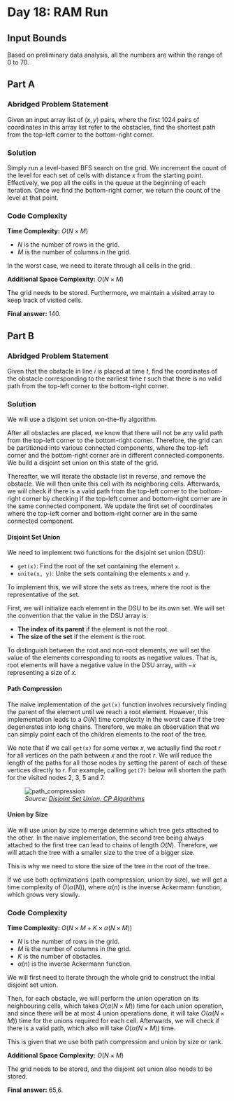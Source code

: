 # Day 18: RAM Run

## Input Bounds

Based on preliminary data analysis, all the numbers are within the range of 0 to 70.

## Part A

### Abridged Problem Statement

Given an input array list of $(x, y)$ pairs, where the first 1024 pairs of coordinates in this array list refer to the obstacles, find the shortest path from the top-left corner to the bottom-right corner.

### Solution

Simply run a level-based BFS search on the grid. We increment the count of the level for each set of cells with distance $x$ from the starting point. Effectively, we pop all the cells in the queue at the beginning of each iteration. Once we find the bottom-right corner, we return the count of the level at that point.

### Code Complexity

**Time Complexity:** $O(N \times M)$

* $N$ is the number of rows in the grid.
* $M$ is the number of columns in the grid.

In the worst case, we need to iterate through all cells in the grid.

**Additional Space Complexity:** $O(N \times M)$

The grid needs to be stored. Furthermore, we maintain a visited array to keep track of visited cells.

**Final answer:** 140.

## Part B

### Abridged Problem Statement

Given that the obstacle in line $i$ is placed at time $t$, find the coordinates of the obstacle corresponding to the earliest time $t$ such that there is no valid path from the top-left corner to the bottom-right corner.

### Solution

We will use a disjoint set union on-the-fly algorithm.

After all obstacles are placed, we know that there will not be any valid path from the top-left corner to the bottom-right corner. Therefore, the grid can be partitioned into various connected components, where the top-left corner and the bottom-right corner are in different connected components. We build a disjoint set union on this state of the grid.

Thereafter, we will iterate the obstacle list in reverse, and remove the obstacle. We will then unite this cell with its neighboring cells. Afterwards, we will check if there is a valid path from the top-left corner to the bottom-right corner by checking if the top-left corner and bottom-right corner are in the same connected component. We update the first set of coordinates where the top-left corner and bottom-right corner are in the same connected component.

#### Disjoint Set Union

We need to implement two functions for the disjoint set union (DSU):

* `get(x)`: Find the root of the set containing the element `x`.
* `unite(x, y)`: Unite the sets containing the elements `x` and `y`.

To implement this, we will store the sets as trees, where the root is the representative of the set.

First, we will initialize each element in the DSU to be its own set. We will set the convention that the value in the DSU array is:

* **The index of its parent** if the element is not the root.
* **The size of the set** if the element is the root. 

To distinguish between the root and non-root elements, we will set the value of the elements corresponding to roots as negative values. That is, root elements will have a negative value in the DSU array, with $-x$ representing a size of $x$.

#### Path Compression

The naive implementation of the `get(x)` function involves recursively finding the parent of the element until we reach a root element. However, this implementation leads to a $O(N)$ time complexity in the worst case if the tree degenerates into long chains. Therefore, we make an observation that we can simply point each of the children elements to the root of the tree. 

We note that if we call `get(x)` for some vertex $x$, we actually find the root $r$ for all vertices on the path between $x$ and the root $r$. We will reduce the length of the paths for all those nodes by setting the parent of each of these vertices directly to $r$. For example, calling `get(7)` below will shorten the path for the visited nodes 2, 3, 5 and 7.

<figure>
    <img src="https://cp-algorithms.com/data_structures/DSU_path_compression.png"
         alt="path_compression">
    <figcaption><i>Source: <a href="https://cp-algorithms.com/data_structures/disjoint_set_union.html">Disjoint Set Union, CP Algorithms</a></i></figcaption>
</figure>

#### Union by Size

We will use union by size to merge determine which tree gets attached to the other. In the naive implementation, the second tree being always attached to the first tree can lead to chains of length $O(N)$. Therefore, we will attach the tree with a smaller size to the tree of a bigger size. 

This is why we need to store the size of the tree in the root of the tree.

If we use both optimizations (path compression, union by size), we will get a time complexity of $O(\alpha(N))$, where $\alpha(n)$ is the inverse Ackermann function, which grows very slowly.

### Code Complexity

**Time Complexity:** $O(N \times M + K \times \alpha(N\times M))$

* $N$ is the number of rows in the grid.
* $M$ is the number of columns in the grid.
* $K$ is the number of obstacles.
* $\alpha(n)$ is the inverse Ackermann function.

We will first need to iterate through the whole grid to construct the initial disjoint set union. 

Then, for each obstacle, we will perform the union operation on its neighbouring cells, which takes $O(\alpha(N\times M))$ time for each union operation, and since there will be at most 4 union operations done, it will take $O(\alpha(N\times M))$ time for the unions required for each cell. Afterwards, we will check if there is a valid path, which also will take $O(\alpha(N\times M))$ time.

This is given that we use both path compression and union by size or rank.

**Additional Space Complexity:** $O(N \times M)$

The grid needs to be stored, and the disjoint set union also needs to be stored.

**Final answer:** 65,6.
